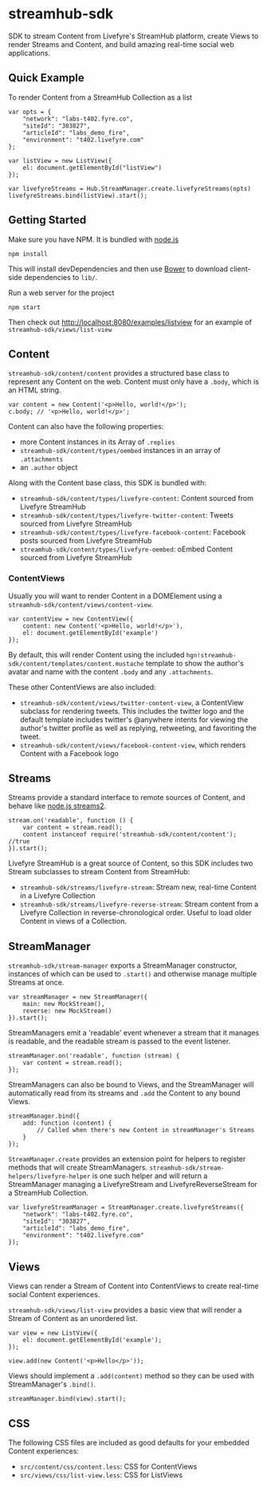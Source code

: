 # streamhub-sdk

SDK to stream Content from Livefyre's StreamHub platform, create Views to render Streams and Content, and build amazing real-time social web applications.

## Quick Example

To render Content from a StreamHub Collection as a list

    var opts = {
        "network": "labs-t402.fyre.co",
        "siteId": "303827",
        "articleId": "labs_demo_fire",
        "environment": "t402.livefyre.com"
    };
    
    var listView = new ListView({
        el: document.getElementById("listView")
    });

    var livefyreStreams = Hub.StreamManager.create.livefyreStreams(opts)
    livefyreStreams.bind(listView).start();

## Getting Started

Make sure you have NPM. It is bundled with [node.js](http://nodejs.org/)

    npm install

This will install devDependencies and then use [Bower](https://github.com/twitter/bower) to download client-side dependencies to `lib/`.

Run a web server for the project

    npm start

Then check out [http://localhost:8080/examples/listview](http://localhost:8080/examples/listview) for an example of `streamhub-sdk/views/list-view`

## Content

`streamhub-sdk/content/content` provides a structured base class to represent any Content on the web. Content must only have a `.body`, which is an HTML string.

    var content = new Content('<p>Hello, world!</p>');
    c.body; // '<p>Hello, world!</p>';

Content can also have the following properties:

* more Content instances in its Array of `.replies`
* `streamhub-sdk/content/types/oembed` instances in an array of `.attachments`
* an `.author` object

Along with the Content base class, this SDK is bundled with:

* `streamhub-sdk/content/types/livefyre-content`: Content sourced from Livefyre StreamHub
* `streamhub-sdk/content/types/livefyre-twitter-content`: Tweets sourced from Livefyre StreamHub
* `streamhub-sdk/content/types/livefyre-facebook-content`: Facebook posts sourced from Livefyre StreamHub
* `streamhub-sdk/content/types/livefyre-oembed`: oEmbed Content sourced from Livefyre StreamHub

### ContentViews

Usually you will want to render Content in a DOMElement using a `streamhub-sdk/content/views/content-view`.

    var contentView = new ContentView({
        content: new Content('<p>Hello, world!</p>'),
        el: document.getElementById('example')
    });

By default, this will render Content using the included `hgn!streamhub-sdk/content/templates/content.mustache` template to show the author's avatar and name with the content `.body` and any `.attachments`.

These other ContentViews are also included:

* `streamhub-sdk/content/views/twitter-content-view`, a ContentView subclass for rendering tweets. This includes the twitter logo and the default template includes twitter's @anywhere intents for viewing the author's twitter profile as well as replying, retweeting, and favoriting the tweet.
* `streamhub-sdk/content/views/facebook-content-view`, which renders Content with a Facebook logo  

## Streams

Streams provide a standard interface to remote sources of Content, and behave like [node.js streams2](http://nodejs.org/api/stream.html#stream_compatibility).

    stream.on('readable', function () {
        var content = stream.read();
        content instanceof require('streamhub-sdk/content/content'); //true
    }).start();

Livefyre StreamHub is a great source of Content, so this SDK includes two Stream subclasses to stream Content from StreamHub:

* `streamhub-sdk/streams/livefyre-stream`: Stream new, real-time Content in a Livefyre Collection
* `streamhub-sdk/streams/livefyre-reverse-stream`: Stream content from a Livefyre Collection in reverse-chronological order. Useful to load older Content in views of a Collection.

## StreamManager

`streamhub-sdk/stream-manager` exports a StreamManager constructor, instances of which can be used to `.start()` and otherwise manage multiple Streams at once.

    var streamManager = new StreamManager({
        main: new MockStream(),
        reverse: new MockStream()
    }).start();

StreamManagers emit a 'readable' event whenever a stream that it manages is readable, and the readable stream is passed to the event listener.

    streamManager.on('readable', function (stream) {
        var content = stream.read();
    });

StreamManagers can also be bound to Views, and the StreamManager will automatically read from its streams and `.add` the Content to any bound Views.

    streamManager.bind({
        add: function (content) {
            // Called when there's new Content in streamManager's Streams
        }
    });

`StreamManager.create` provides an extension point for helpers to register methods that will create StreamManagers. `streamhub-sdk/stream-helpers/livefyre-helper` is one such helper and will return a StreamManager managing a LivefyreStream and LivefyreReverseStream for a StreamHub Collection.

    var livefyreStreamManager = StreamManager.create.livefyreStreams({
        "network": "labs-t402.fyre.co",
        "siteId": "303827",
        "articleId": "labs_demo_fire",
        "environment": "t402.livefyre.com"
    });

## Views

Views can render a Stream of Content into ContentViews to create real-time social Content experiences.

`streamhub-sdk/views/list-view` provides a basic view that will render a Stream of Content as an unordered list.

    var view = new ListView({
        el: document.getElementById('example');
    });

    view.add(new Content('<p>Hello</p>'));

Views should implement a `.add(content)` method so they can be used with StreamManager's `.bind()`.

    streamManager.bind(view).start();

## CSS

The following CSS files are included as good defaults for your embedded Content experiences:

* `src/content/css/content.less`: CSS for ContentViews
* `src/views/css/list-view.less`: CSS for ListViews
